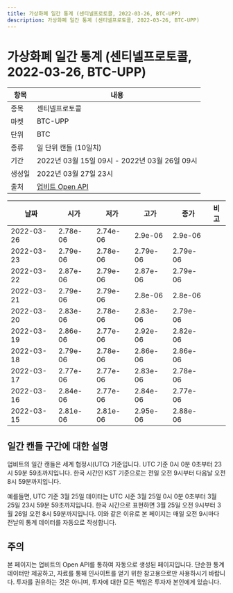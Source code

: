 ```yaml
---
title: 가상화폐 일간 통계 (센티넬프로토콜, 2022-03-26, BTC-UPP)
description: 가상화폐 일간 통계 (센티넬프로토콜, 2022-03-26, BTC-UPP)
---
```


가상화폐 일간 통계 (센티넬프로토콜, 2022-03-26, BTC-UPP)
===

|항목|내용|
|--|--|
|종목|센티넬프로토콜|
|마켓|BTC-UPP|
|단위|BTC|
|종류|일 단위 캔들 (10일치)|
|기간|2022년 03월 15일 09시 - 2022년 03월 26일 09시|
|생성일|2022년 03월 27일 23시|
|출처|[업비트 Open API](https://docs.upbit.com)|


|날짜|시가|저가|고가|종가|비고|
|--|--|--|--|--|--|
|2022-03-26|2.78e-06|2.74e-06|2.9e-06|2.9e-06|    |
|2022-03-23|2.79e-06|2.78e-06|2.79e-06|2.79e-06|    |
|2022-03-22|2.87e-06|2.79e-06|2.87e-06|2.79e-06|    |
|2022-03-21|2.79e-06|2.79e-06|2.8e-06|2.8e-06|    |
|2022-03-20|2.83e-06|2.78e-06|2.83e-06|2.79e-06|    |
|2022-03-19|2.86e-06|2.77e-06|2.92e-06|2.82e-06|    |
|2022-03-18|2.79e-06|2.78e-06|2.86e-06|2.86e-06|    |
|2022-03-17|2.77e-06|2.77e-06|2.83e-06|2.78e-06|    |
|2022-03-16|2.84e-06|2.77e-06|2.84e-06|2.77e-06|    |
|2022-03-15|2.81e-06|2.81e-06|2.95e-06|2.88e-06|    |


일간 캔들 구간에 대한 설명
---


업비트의 일간 캔들은 세계 협정시(UTC) 기준입니다. 
UTC 기준 0시 0분 0초부터 23시 59분 59초까지입니다. 
한국 시간인 KST 기준으로는 전일 오전 9시부터 다음날 오전 8시 59분까지입니다. 


예를들면, UTC 기준 3월 25일 데이터는 UTC 시준 3월 25일 0시 0분 0초부터 3월 25일 23시 59분 59초까지입니다. 
한국 시간으로 표현하면 3월 25일 오전 9시부터 3월 26일 오전 8시 59분까지입니다. 
이와 같은 이유로 본 페이지는 매일 오전 9시마다 전날의 통계 데이터를 자동으로 작성합니다. 


주의
---


본 페이지는 업비트의 Open API를 통하여 자동으로 생성된 페이지입니다. 
단순한 통계 데이터만 제공하고, 자료를 통해 인사이트를 얻기 위한 참고용으로만 사용하시기 바랍니다. 
투자를 권유하는 것은 아니며, 투자에 대한 모든 책임은 투자자 본인에게 있습니다. 
